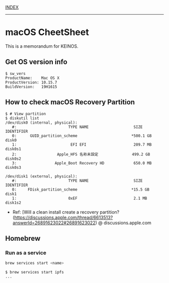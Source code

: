 [INDEX](../)

---

# macOS CheetSheet

This is a memorandum for KEINOS.

## Get OS version info

```shellsession
$ sw_vers
ProductName:    Mac OS X
ProductVersion: 10.15.7
BuildVersion:   19H1615
```

## How to check macOS Recovery Partition

```shellsession
$ # View partition
$ diskutil list
/dev/disk0 (internal, physical):
   #:                       TYPE NAME                    SIZE       IDENTIFIER
   0:      GUID_partition_scheme                        *500.1 GB   disk0
   1:                        EFI EFI                     209.7 MB   disk0s1
   2:                  Apple_HFS 名称未設定               499.2 GB   disk0s2
   3:                 Apple_Boot Recovery HD             650.0 MB   disk0s3

/dev/disk1 (external, physical):
   #:                       TYPE NAME                    SIZE       IDENTIFIER
   0:     FDisk_partition_scheme                        *15.5 GB    disk1
   1:                       0xEF                         2.1 MB     disk1s2
```

- Ref: [Will a clean install create a recovery partition?(https://discussions.apple.com/thread/6613513?answerId=26891623022#26891623022) @ discussions.apple.com

## Homebrew

### Run as a service

```bash
brew services start <name>
```

```shellsession
$ brew services start ipfs
...
```
